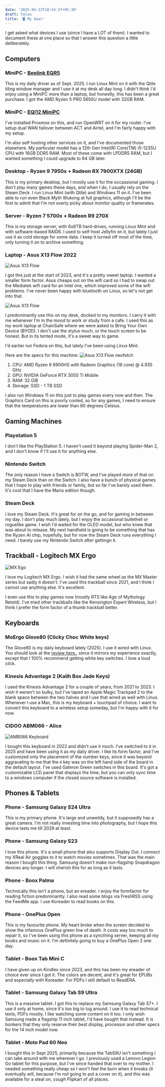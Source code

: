 ```yaml
---
date: '2025-04-13T10:54:37+05:30'
draft: false
title: '🖥️ My Gear'
---
```


I get asked what devices I use (since I have a LOT of them). I wanted to
document these at one place so that I answer this question a little
deliberately.

## Computers

### MiniPC - [Beelink EQR5](https://www.bee-link.com/products/beelink-eqr5)

This is my daily driver as of Sept. 2025. I run Linux Mint on it with the Qtile
tiling window manager and I use it at my desk all day long. I didn't think I'd
enjoy using a MiniPC more than a laptop, but honestly, this has been a great
purchase. I got the AMD Ryzen 5 PRO 5650U model with 32GB RAM.

### MiniPC - [EQI12 MiniPC](https://www.bee-link.com/products/beelink-eqi12-intel%C2%AE-core-1220p-12450h-12650h)

I've installed Proxmox on this, and run OpenWRT on it for my router. I've setup
dual WAN failover between ACT and Airtel, and I'm fairly happy with my setup.

I'm also self hosting other services on it, and I've documented those
elsewhere. My particular model has a 12th Gen Intel(R) Core(TM) i5-1235U CPU
with 16GB DDR5 RAM. Most of these come with LPDDR5 RAM, but I wanted something
I could upgrade to 64 GB later.

### Desktop - Ryzen 9 7950x + Radeon RX 7900XTX (24GB)

This is my primary desktop, but I mostly use it for the occassional gaming. I
don't play many games these days, and when I do, I usually rely on the Steam
Deck. I run Linux Mint (with Qtile) and Windows 11 on it. I've been able to run
even Black Myth Wukong at full graphics, although I'll be the first to admit that
I'm not overly picky about monitor quality or framerates.

### Server - Ryzen 7 5700x + Radeon R9 270X

This is my storage server, with 6x8TB hard-drives, running Linux Mint and with
software-based RAID6. I used to self-host Jellyfin on it, but lately I just use
it as cold storage for some data. I keep it turned off most of the time, only
turning it on to archive something.

### Laptop - Asus X13 Flow 2022

![Asus X13 Flow](/images/laptop_x13_flow_product_image.png)

I got this just at the start of 2023, and it's a pretty sweet laptop. I wanted
a smaller form factor. Asus cheaps out on the wifi card so I had to swap out
the Mediatek wifi card for an Intel one, which improved some of the wifi
problems. I've never been happy with bluetooth on Linux, so let's not get into
that.

![Asus X13 Flow](/images/laptop_x13_flow.jpg)

I predominantly use this on my desk, docked to my monitors. I carry it with me
whenever I'm in the mood to work or study from a cafe. I used this as my work
laptop at ChainSafe where we were asked to Bring Your Own Device (BYOD). I
don't use the stylus much, or the touch screen to be honest. But in its tented
mode, it's a sweet way to game.

I'd earlier run Fedora on this, but lately I've been using Linux Mint.

Here are the specs for this machine:
![Asus X13 Flow neofetch](/images/neofetch_x13_flow.png)

1. CPU: AMD Ryzen 9 6900HS with Radeon Graphics (16 core) @ 4.935 GHz
2. GPU: NVIDIA GeForce RTX 3050 Ti Mobile
3. RAM: 32 GiB
4. Storage: SSD - 1 TB SSD

I also run Windows 11 on this just to play games every now and then. The
Graphics Card on this is poorly cooled, so for any games, I need to ensure that
the temperatures are lower than 80 degrees Celsius.

## Gaming Machines

### Playstation 5

I don't like the PlayStation 5. I haven't used it beyond playing Spider-Man 2,
and I don't know if I'll use it for anything else.

### Nintendo Switch

The only reason I have a Switch is BOTW, and I've played more of that on my
Steam Deck than on the Switch. I also have a bunch of physical games that I
hope to play with friends or family, but so far I've barely used them. It's
cool that I have the Mario edition though.

### Steam Deck

I love my Steam Deck. It's great for on the go, and for gaming in between my
day. I don't play much lately, but I enjoy the occasional bullethell or
roguelike game. I wish I'd waited for the OLED model, but who knew that was
about to release. My next handheld is going to be something that has the Ryzen
AI chip, hopefully, but for now the Steam Deck runs everything I need. I barely
use my Nintendo Switch after gettingn it.

## Trackball - Logitech MX Ergo

![MX Ego](/images/trackball_logitech_mx_ergo.jpg)

I love my Logitech MX Ergo. I wish it had the same wheel as the MX Master
series but sadly it doesn't. I've used this trackball since 2021, and I think I
cannot use anything else. It's excellent.

I even use this to play games now (mostly RTS like Age of Mythology Retold).
I've tried other trackballs like the Kensington Expert Wireless, but I think I
prefer the form factor of a thumb trackball better.

## Keyboards

### MoErgo Glove80 (Clicky Choc White keys)

The Glove80 is my daily keyboard lately (2025). I use it wired with Linux. You
should look at the [review here.](https://danieldk.eu/MoErgo-Glove80-Review), 
since it mirrors my experience exactly, except that I 100% recommend getting
white key switches. I love a loud click.

### Kinesis Advantage 2 (Kailh Box Jade Keys)

I used the Kinesis Advantage 2 for a couple of years, from 2021 to 2023. I wish
it weren't so bulky, but I've taped an Apple Magic Trackpad 2 to the blank
space between the two halves and I use that wired as well with Linux. Whenever
I use a Mac, this is my keyboard + touchpad of choice. I want to convert this
keyboard to a wireless setup someday, but I'm happy with it for now.

### CIDOO ABM066 - Alice

![AMB066 Keyboard](/images/keeb_abm066.jpg)

I bought this keyboard in 2022 and didn't use it much. I've switched to it in
2025 and have been using it as my daily driver. I like its form factor, and
I've customized only the placement of the number keys, since it was beyond
aggravating to me that the `6` key was on the left hand side of the board in
the default layout. I've used Gateron Green switches in this board. It's got a
customizable LCD panel that displays the time, but you can only sync time to a
windows computer if the closed source software is installed.

## Phones & Tablets

### Phone - Samsung Galaxy S24 Ultra

This is my primary phone. It's large and unweildy, but it supposedly has a
great camera. I'm not really investing time into photography, but I hope this
device lasts me till 2029 at least.

### Phone - Samsung Galaxy S23

I love this phone. It's a small phone that also supports Display Out. I connect
my XReal Air goggles to it to watch movies sometimes. That was the main reason
I bought this thing. Samsung doesn't make non-flagship Snapdragon devices any
longer. I will cherish this for as long as it lasts.

### Phone - Boox Palma

Technically this isn't a phone, but an ereader. I enjoy the formfactor for
reading fiction predominantly. I also read some blogs via FreshRSS using the
FeedMe app. I use Koreader to read books on this.

### Phone - OnePlus Open

This is my favourite phone. My heart broke when the screen decided to show the
infamous OnePlus green line of death. It costs way too much to repair it, so
I've been using this phone as a syncthing server, keeping all my books and
music on it. I'm definitely going to buy a OnePlus Open 2 one day.

### Tablet - Boox Tab Mini C

I have given up on Kindles since 2023, and this has been my ereader of choice
ever since I got it. The colors are decent, and it's great for EPUBs and
especially with Koreader. For PDFs I still default to ReadERA.

### Tablet - Samsung Galaxy Tab S9 Ultra

This is a massive tablet. I got this to replace my Samsung Galaxy Tab S7+. I
use it only at home, since it's too big to lug around. I use it to read
technical texts, PDFs mostly. I like watching some content on it too. I only
wish Samsung made a flagship 11 inch tablet, I'd have bought that instead. It
is bonkers that they only reserve their best display, processor and other specs
for the 14 inch model now.

### Tablet - Moto Pad 60 Neo

I bought this in Sept 2025, primarily because the TabS9U isn't something I can
take around with me wherever I go. I previously used a Lenovo Legion Go tablet
for this purpose, but I've since handed that over to my mother. I needed
something really cheap so I won't feel the burn when it breaks (it eventually
will, because I'm not going to put a cover on it), and this was available for a
steal on, *cough* Flipkart of all places.

